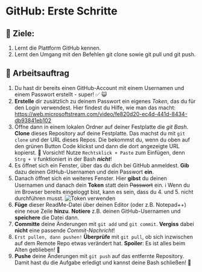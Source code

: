 # GitHub: Erste Schritte

## :dart: Ziele:

1. Lernt die Plattform GitHub kennen.  
2. Lernt den Umgang mit den Befehlen git clone sowie git pull und git push.

## :pushpin: Arbeitsauftrag
1. Du hast dir bereits einen GitHub-Account mit einem Usernamen und einem Passwort erstellt - super! ✅ 😺
2. **Erstelle** dir zusätzlich zu deinem Passwort ein eigenes *Token*, das du für den Login verwendest. Hier findest du Hilfe, wie man das macht: https://web.microsoftstream.com/video/fe820d20-ec4d-441d-8434-db93841eb102
3. Öffne dann in einem lokalen Ordner auf deiner Festplatte die *git Bash*. **Clone** dieses Repository auf deine Festplatte. Das machst du mit `git clone` und der URL dieses Repos. Die bekommst du, wenn du oben auf den grünen Button Code klickst und dann die dort angezeigte URL kopierst.
   🚨 Vorsicht! Nutze `Rechtsklick + Paste` zum Einfügen, denn `Strg + V` funktioniert in der Bash __*nicht*__!
4. Es öffnet sich ein Fenster, über das du dich bei GitHub anmeldest. **Gib** dazu deinen GitHub-Usernamen und dein Passwort **ein**.
5. Danach öffnet sich ein weiteres Fenster. Hier **gibst** du deinen Usernamen und danach dein __**Token**__ statt dein ~~Passwort~~ ein.
ℹ️ Wenn du im Browser bereits eingeloggt bist, kann es sein, dass du 4. und 5. nicht durchführen musst.
![Token verwenden](https://github.com/LW-Lewin/GitHub-erste-Schritte/assets/118429221/09cf2c52-d969-47aa-91f3-8a99257840c7)
7. **Füge** dieser ReadMe-Datei über deinen Editor (oder z.B. Notepad++) eine neue Zeile **hinzu**. **Notiere** z.B. deinen GitHub-Usernamen und **speichere** die Datei dann.
8. **Committe** deine Änderungen mit `git add` und `git commit`. **Vergiss** dabei **nicht** eine passende *Commit-Nachricht*!
9. `Erst pullen, dann pushen!` **Überprüfe** mit `git pull`, ob sich inzwischen auf dem Remote Repo etwas verändert hat.
   __Spoiler__: Es ist alles beim Alten geblieben! 🙂
10. **Pushe** deine Änderungen mit `git push` auf das entfernte Repository. Damit hast du die Aufgabe erledigt und kannst deine Bash schließen! 🥳

